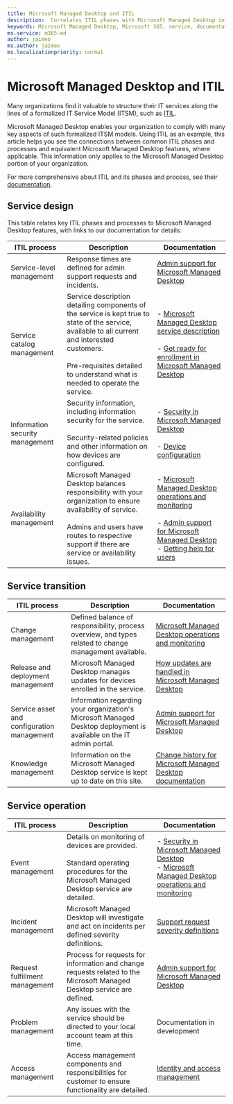 ```yaml
---
title: Microsoft Managed Desktop and ITIL
description:  Correlates ITIL phases with Microsoft Managed Desktop information and articles
keywords: Microsoft Managed Desktop, Microsoft 365, service, documentation, ITISM
ms.service: m365-md
author: jaimeo
ms.author: jaimeo
ms.localizationpriority: normal
---
```


# Microsoft Managed Desktop and ITIL

Many organizations find it valuable to structure their IT services along the lines of a formalized IT Service Model (ITSM), such as [ITIL](https://www.axelos.com/best-practice-solutions/itil). 

Microsoft Managed Desktop enables your organization to comply with many key aspects of such formalized ITSM models. Using ITIL as an example, this article helps you see the connections between common ITIL phases and processes and equivalent Microsoft Managed Desktop features, where applicable. This information only applies to the Microsoft Managed Desktop portion of your organization.

For more comprehensive about ITIL and its phases and process, see their [documentation](https://www.axelos.com/best-practice-solutions/itil).


## Service design

This table relates key ITIL phases and processes to Microsoft Managed Desktop features, with links to our documentation for details:



|ITIL process |Description  |Documentation |
|---------|---------|---------|
|Service-level management     | Response times are defined for admin support requests and incidents.  |  [Admin support for Microsoft Managed Desktop](working-with-managed-desktop/admin-support.md)  |
|Service catalog management     | Service description detailing components of the service is kept true to state of the service, available to all current and interested customers.<br><br>Pre-requisites detailed to understand what is needed to operate the service.  | - [Microsoft Managed Desktop service description](service-description/index.md)<br><br>- [Get ready for enrollment in Microsoft Managed Desktop](get-ready/index.md)  |
|Information security management     | Security information, including information security for the service.<br><br> Security-related policies and other information on how devices are configured.   | - [Security in Microsoft Managed Desktop](service-description/security.md)<br><br>- [Device configuration](service-description/device-policies.md)  |
|Availability management     |  Microsoft Managed Desktop balances responsibility with your organization to ensure availability of service.<br><br>Admins and users have routes to respective support if there are service or availability issues. | - [Microsoft Managed Desktop operations and monitoring](service-description/operations-and-monitoring.md)<br><br>- [Admin support for Microsoft Managed Desktop](working-with-managed-desktop/admin-support.md)<br>- [Getting help for users](working-with-managed-desktop/end-user-support.md)  |



## Service transition


|ITIL process |Description  |Documentation |
|---------|---------|---------|
|Change management     | Defined balance of responsibility, process overview, and types related to change management available.  | [Microsoft Managed Desktop operations and monitoring](service-description/operations-and-monitoring.md#change-management) |
|Release and deployment management     |  Microsoft Managed Desktop manages updates for devices enrolled in the service.  | [How updates are handled in Microsoft Managed Desktop](service-description/updates.md)        |
|Service asset and configuration management     | Information regarding your organization's Microsoft Managed Desktop deployment is available on the IT admin portal.  | [Admin support for Microsoft Managed Desktop](working-with-managed-desktop/admin-support.md) |
|Knowledge management     | Information on the Microsoft Managed Desktop service is kept up to date on this site.   | [Change history for Microsoft Managed Desktop documentation](change-history-managed-desktop.md)        |



## Service operation


|ITIL process |Description  |Documentation  |
|---------|---------|---------|
|Event management     |  Details on monitoring of devices are provided.<br><br>Standard operating procedures for the Microsoft Managed Desktop service are detailed. |  - [Security in Microsoft Managed Desktop](service-description/security.md)<br>- [Microsoft Managed Desktop operations and monitoring](service-description/operations-and-monitoring.md)       |
|Incident management  | Microsoft Managed Desktop will investigate and act on incidents per defined severity definitions.  |  [Support request severity definitions](working-with-managed-desktop/admin-support.md#support-request-severity-definitions)       |
|Request fulfillment management     |  Process for requests for information and change requests related to the Microsoft Managed Desktop service are defined.         |[Admin support for Microsoft Managed Desktop](working-with-managed-desktop/admin-support.md)         |
|Problem management     | Any issues with the service should be directed to your local account team at this time. | Documentation in development |
|Access management     | Access management components and responsibilities for customer to ensure functionality are detailed.  | [Identity and access management](service-description/security.md#identity-and-access-management)        |
